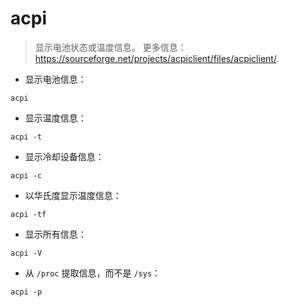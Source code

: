 # acpi

> 显示电池状态或温度信息。
> 更多信息：<https://sourceforge.net/projects/acpiclient/files/acpiclient/>.

- 显示电池信息：

`acpi`

- 显示温度信息：

`acpi -t`

- 显示冷却设备信息：

`acpi -c`

- 以华氏度显示温度信息：

`acpi -tf`

- 显示所有信息：

`acpi -V`

- 从 `/proc` 提取信息，而不是 `/sys`：

`acpi -p`